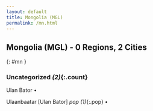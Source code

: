 ```yaml
---
layout: default
title: Mongolia (MGL)
permalink: /mn.html
---
```



## Mongolia (MGL) - 0 Regions, 2 Cities
{: #mn }





### Uncategorized _(2)_{:.count}


Ulan Bator  •

Ulaanbaatar [Ulan Bator]  _pop (1)_{:.pop} •


 
